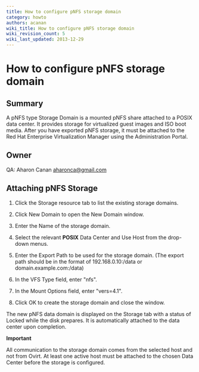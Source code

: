 ```yaml
---
title: How to configure pNFS storage domain
category: howto
authors: acanan
wiki_title: How to configure pNFS storage domain
wiki_revision_count: 5
wiki_last_updated: 2013-12-29
---
```


<!-- TODO: Content review -->

# How to configure pNFS storage domain

## Summary

A pNFS type Storage Domain is a mounted pNFS share attached to a POSIX data center. It provides storage for virtualized guest images and ISO boot media. After you have exported pNFS storage, it must be attached to the Red Hat Enterprise Virtualization Manager using the Administration Portal.

## Owner

QA: Aharon Canan <aharonca@gmail.com>

## Attaching pNFS Storage

1. Click the Storage resource tab to list the existing storage domains.

2. Click New Domain to open the New Domain window.

3. Enter the Name of the storage domain.

4. Select the relevant **POSIX** Data Center and Use Host from the drop-down menus.

5. Enter the Export Path to be used for the storage domain. (The export path should be in the format of 192.168.0.10:/data or domain.example.com:/data)

6. In the VFS Type field, enter "nfs".

7. In the Mount Options field, enter "vers=4.1".

8. Click OK to create the storage domain and close the window.

The new pNFS data domain is displayed on the Storage tab with a status of Locked while the disk prepares. It is automatically attached to the data center upon completion.

**Important**

All communication to the storage domain comes from the selected host and not from Ovirt. At least one active host must be attached to the chosen Data Center before the storage is configured.
